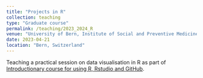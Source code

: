 ```yaml
---
title: "Projects in R"
collection: teaching
type: "Graduate course"
permalink: /teaching/2023_2024_R
venue: "University of Bern, Institute of Social and Preventive Medicine"
date: 2023-04-21
location: "Bern, Switzerland"
---
```


Teaching a practical session on data visualisation in R as part of [Introductionary course for using R, Rstudio and GitHub](https://zuw.me/kurse/dt.php?base=phs-ispm&set_hl=en&kid=4701).
